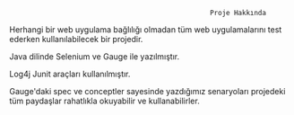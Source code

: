                                                       Proje Hakkında
                                                                
Herhangi bir web uygulama bağlılığı olmadan tüm web uygulamalarını test ederken kullanılabilecek bir projedir.


Java dilinde Selenium ve Gauge ile yazılmıştır.

Log4j Junit araçları kullanılmıştır.

Gauge'daki spec ve conceptler sayesinde yazdığımız senaryoları projedeki tüm paydaşlar rahatlıkla okuyabilir ve kullanabilirler.
